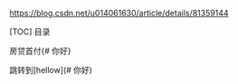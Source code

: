https://blog.csdn.net/u014061630/article/details/81359144

[TOC]  目录

房贷首付{# 你好}

跳转到[hellow](# 你好)

